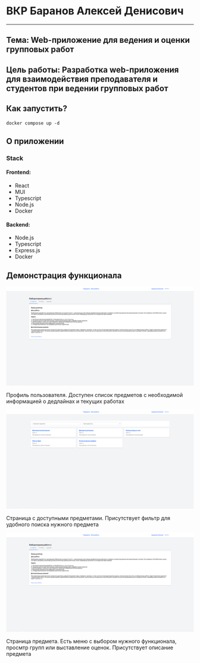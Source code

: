 # ВКР Баранов Алексей Денисович
---
## Тема: Web-приложение для ведения и оценки групповых работ
## Цель работы: Разработка web-приложения для взаимодействия преподавателя и студентов при ведении групповых работ

## Как запустить?
```
docker compose up -d
```
## О приложении

### Stack
#### Frontend: 
+ React
+ MUI
+ Typescript
+ Node.js
+ Docker

#### Backend:
+ Node.js
+ Typescript
+ Express.js
+ Docker

## Демонстрация функционала


![img_1.png](demo/img_1.png)

Профиль пользователя. Доступен список предметов с необходимой информацией о дедлайнах и текущих работах


![img.png](demo/img.png)

Страница с доступными предметами. Присутствует фильтр для удобного поиска нужного предмета

![img_1.png](demo/img_1.png)

Страница предмета. Есть меню с выбором нужного функционала, просмтр групп или выставление оценок. Присутствует описание предмета